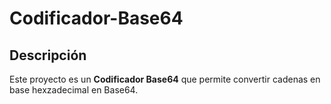 # Codificador-Base64

## Descripción

Este proyecto es un **Codificador Base64** que permite convertir cadenas en base hexzadecimal en Base64.
